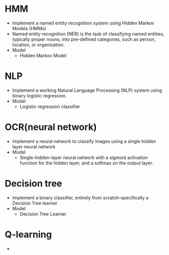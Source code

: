 # HMM
* Implement a named entity recognition system using Hidden Markov Models (HMMs)
* Named entity recognition (NER) is the task of classifying named entities, typically proper nouns, into pre-defined categories, such as person, location, or organization.
* Model
  - Hidden Markov Model

# NLP
* Implement a working Natural Language Processing (NLP) system using binary logistic regression.
* Model
  - Logistic regression classifier

# OCR(neural network)
* Implement a neural network to classify images using a single hidden layer neural network
* Model
  - Single-hidden-layer neural network with a sigmoid activation function for the hidden layer, and a softmax on the output layer.

# Decision tree
* Implement a binary classifier, entirely from scratch–specifically a Decision Tree learner
* Model
  - Decision Tree Learner

# Q-learning
* 
